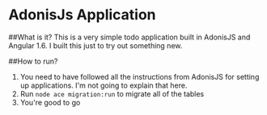 # AdonisJs Application

##What is it?
This is a very simple todo application built in AdonisJS and Angular 1.6. I built this just to try out something new.

##How to run?
1. You need to have followed all the instructions from AdonisJS for setting up applications. I'm not going to explain that here.
2. Run `node ace migration:run` to migrate all of the tables
3. You're good to go

